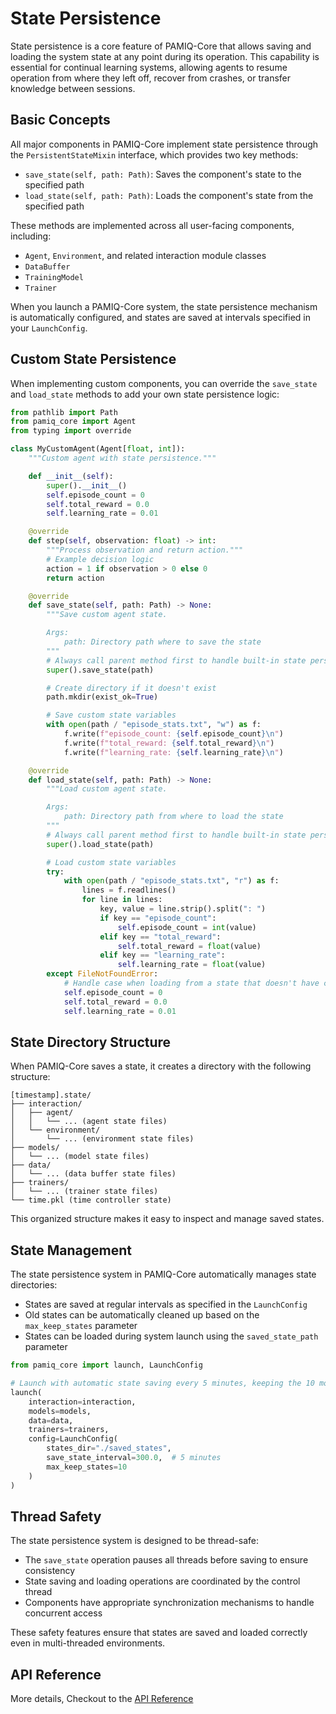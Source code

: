 # State Persistence

State persistence is a core feature of PAMIQ-Core that allows saving and loading the system state at any point during its operation. This capability is essential for continual learning systems, allowing agents to resume operation from where they left off, recover from crashes, or transfer knowledge between sessions.

## Basic Concepts

All major components in PAMIQ-Core implement state persistence through the `PersistentStateMixin` interface, which provides two key methods:

- `save_state(self, path: Path)`: Saves the component's state to the specified path
- `load_state(self, path: Path)`: Loads the component's state from the specified path

These methods are implemented across all user-facing components, including:

- `Agent`, `Environment`, and related interaction module classes
- `DataBuffer`
- `TrainingModel`
- `Trainer`

When you launch a PAMIQ-Core system, the state persistence mechanism is automatically configured, and states are saved at intervals specified in your `LaunchConfig`.

## Custom State Persistence

When implementing custom components, you can override the `save_state` and `load_state` methods to add your own state persistence logic:

```python
from pathlib import Path
from pamiq_core import Agent
from typing import override

class MyCustomAgent(Agent[float, int]):
    """Custom agent with state persistence."""

    def __init__(self):
        super().__init__()
        self.episode_count = 0
        self.total_reward = 0.0
        self.learning_rate = 0.01

    @override
    def step(self, observation: float) -> int:
        """Process observation and return action."""
        # Example decision logic
        action = 1 if observation > 0 else 0
        return action

    @override
    def save_state(self, path: Path) -> None:
        """Save custom agent state.

        Args:
            path: Directory path where to save the state
        """
        # Always call parent method first to handle built-in state persistence
        super().save_state(path)

        # Create directory if it doesn't exist
        path.mkdir(exist_ok=True)

        # Save custom state variables
        with open(path / "episode_stats.txt", "w") as f:
            f.write(f"episode_count: {self.episode_count}\n")
            f.write(f"total_reward: {self.total_reward}\n")
            f.write(f"learning_rate: {self.learning_rate}\n")

    @override
    def load_state(self, path: Path) -> None:
        """Load custom agent state.

        Args:
            path: Directory path from where to load the state
        """
        # Always call parent method first to handle built-in state persistence
        super().load_state(path)

        # Load custom state variables
        try:
            with open(path / "episode_stats.txt", "r") as f:
                lines = f.readlines()
                for line in lines:
                    key, value = line.strip().split(": ")
                    if key == "episode_count":
                        self.episode_count = int(value)
                    elif key == "total_reward":
                        self.total_reward = float(value)
                    elif key == "learning_rate":
                        self.learning_rate = float(value)
        except FileNotFoundError:
            # Handle case when loading from a state that doesn't have custom data
            self.episode_count = 0
            self.total_reward = 0.0
            self.learning_rate = 0.01
```

## State Directory Structure

When PAMIQ-Core saves a state, it creates a directory with the following structure:

```
[timestamp].state/
├── interaction/
│   ├── agent/
│   │   └── ... (agent state files)
│   └── environment/
│       └── ... (environment state files)
├── models/
│   └── ... (model state files)
├── data/
│   └── ... (data buffer state files)
├── trainers/
│   └── ... (trainer state files)
└── time.pkl (time controller state)
```

This organized structure makes it easy to inspect and manage saved states.

## State Management

The state persistence system in PAMIQ-Core automatically manages state directories:

- States are saved at regular intervals as specified in the `LaunchConfig`
- Old states can be automatically cleaned up based on the `max_keep_states` parameter
- States can be loaded during system launch using the `saved_state_path` parameter

```python
from pamiq_core import launch, LaunchConfig

# Launch with automatic state saving every 5 minutes, keeping the 10 most recent states
launch(
    interaction=interaction,
    models=models,
    data=data,
    trainers=trainers,
    config=LaunchConfig(
        states_dir="./saved_states",
        save_state_interval=300.0,  # 5 minutes
        max_keep_states=10
    )
)
```

## Thread Safety

The state persistence system is designed to be thread-safe:

- The `save_state` operation pauses all threads before saving to ensure consistency
- State saving and loading operations are coordinated by the control thread
- Components have appropriate synchronization mechanisms to handle concurrent access

These safety features ensure that states are saved and loaded correctly even in multi-threaded environments.

## API Reference

More details, Checkout to the [API Reference](../api/state_persistence.md)
